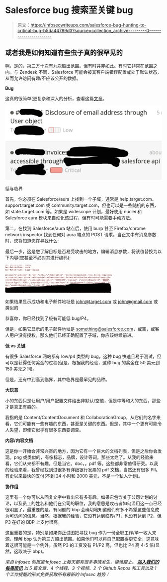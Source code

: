 # Salesforce bug 搜索至关键 bug

> 原文：<https://infosecwriteups.com/salesforce-bug-hunting-to-critical-bug-b5da44789d3?source=collection_archive---------0----------------------->

## 或者我是如何知道有些虫子真的很罕见的

啊，是的，第三方十次有九次超出范围。但有时并非如此。有时它非常在范围之内。与 Zendesk 不同，Salesforce 可能会被其客户端错误配置或处于默认状态，从而允许访问有趣/不应该公开的数据。

**Bug**

这真的很简单(更复杂和深入的分析，查看这篇[文章](/in-simple-words-pen-testing-salesforce-saas-application-part-2-fuzz-exploit-eefae11ba5ae)。

![](img/7749d4575b2234f96bf2709ca73cc7f0.png)

低与临界

首先，你必须在 Salesforce/aura 上找到一个子域，通常是 help.target.com、support.target.com 或 community.target.com，但也可以是一些随机的东西，如 state.target.com 等。如果是 widescope 计划，最好使用 nuclei 和 Salesforce aura 模块来自动化该过程，但有时可能需要手动方法。

第二，在找到 Salesforce/aura 站点后，使用 burp 甚至 Firefox/chrome network inspector 找到任何对 aura 端点的 POST 请求。当正文中有消息参数时，您将知道您在寻找什么:

最后一步，这是您了解目标是否易受攻击的地方，编辑消息参数，将该值替换为以下内容(您甚至不必对其进行编码):

![](img/5544c47b03c58b20024605695ac2dc65.png)

如果结果显示成功和电子邮件地址是 john@target.com 或 john@gmail.com 或类似的

恭喜你，你已经找到了极有可能低 bug/P4。

但是，如果它显示的电子邮件地址是 something@salesforce.com，或空，或客人用户没有授权，那么他们已经正确配置了子域，你应该继续前进。

**低 vs 关键**

有很多 Salesforce 网站都有 low/p4 类型的 bug，这种 bug 快速且易于测试，但可以是获得任何奖金的过程(但是，根据我的经验，这种 bug 的奖金在 50 美元到 150 美元之间)。

但是，还有中到高到临界，其中临界是最罕见的品种。

**大玩意**

小的东西只是让用户/用户配置文件给出非默认/空值，但是中等和大的东西，那些才是真正有趣的。

我指的是 Content/ContentDocument 和 CollaborationGroup，从它们的名字来看，它们可能有一些有趣的东西，甚至是关键的东西。但是，其中一个更有可能令人失望，即使它似乎有很多东西要调查。

**内容/内容文档**

这是你一开始会非常兴奋的地方，因为它有一个巨大的文档列表，但是之后你会发现。png 或类似的，有像标志，品牌，设计等词。那些太烂了。从我的经验来看，它们从来都不有趣。但是当它。doc，。pdf 等。这些都非常值得研究。以我的经验来看，我曾经找到过很多有详细银行发票的 pdf 文档，当然还有很多 PII。有史以来最快的支付(不到 24 小时和 2000 美元，不是一个私人计划)。

**协作组**

这里有一个你可以从回复文字中看出它有多有趣。如果它包含关于公司计划的讨论，以及员工的姓名和他们在公司的职位，我的意思是攻击者如何滥用这一点已经很明显了。最重要的是，有问题的 bbp 会确切地知道他们有多不希望这些信息成为可访问的信息。当然，根据我的经验，它没有达到临界/P1，也没有达到 P2，但 P3 在好的 BBP 上支付很高。

这里重要的是，特别是如果你正试图把寻找 bug 作为一份全职工作/单一收入来源，理解 bbp 认为第三方超出范围。如果他们可以将自己配置得更安全，这意味着这很可能是一个例外。虽然 P3 的工资没有 P1/P2 高，但也比 P4 高 4-5 倍(显然，这取决于 bbp)。

*来自 Infosec 的报道:Infosec 上每天都有很多事情发生，很难跟上。* [***加入我们的每周简讯***](https://weekly.infosecwriteups.com/) *以 5 篇文章、4 个线程、3 个视频、2 个 Github Repos 和工具以及 1 个工作提醒的形式免费获取所有最新的 Infosec 趋势！*
